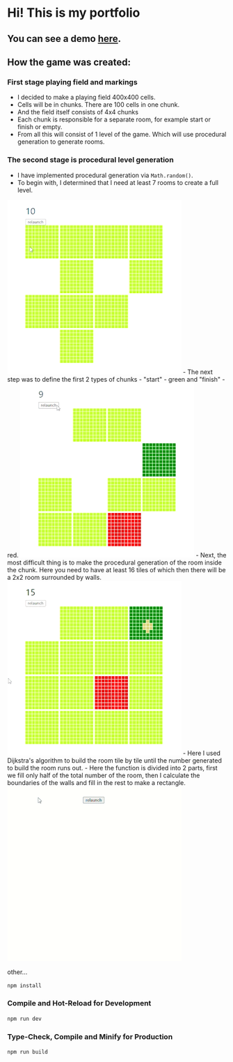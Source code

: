 # Hi! This is my portfolio

## You can see a demo [here](https://khalbay.github.io).

## How the game was created:

### First stage playing field and markings

- I decided to make a playing field 400x400 cells.
- Cells will be in chunks. There are 100 cells in one chunk.
- And the field itself consists of 4x4 chunks
- Each chunk is responsible for a separate room, for example start or finish or empty.
- From all this will consist of 1 level of the game. Which will use procedural generation to generate rooms.

### The second stage is procedural level generation

- I have implemented procedural generation via `Math.random()`.
- To begin with, I determined that I need at least 7 rooms to create a full level.  
<img src="public/gifs/procedural_level_generation.gif"/>
- The next step was to define the first 2 types of chunks - "start" - green and "finish" - red.  
<img src="public/gifs/two_rooms_start_and_finish.gif"/>
- Next, the most difficult thing is to make the procedural generation of the room inside the chunk. Here you need to have at least 16 tiles of which then there will be a 2x2 room surrounded by walls.
<img src="public/gifs/generate_room.gif"/>
- Here I used Dijkstra's algorithm to build the room tile by tile until the number generated to build the room runs out.
- Here the function is divided into 2 parts, first we fill only half of the total number of the room, then I calculate the boundaries of the walls and fill in the rest to make a rectangle.
<img src="public/gifs/Dijkstra's_algorithm.gif"/>


other...

```sh
npm install
```

### Compile and Hot-Reload for Development

```sh
npm run dev
```

### Type-Check, Compile and Minify for Production

```sh
npm run build
```
